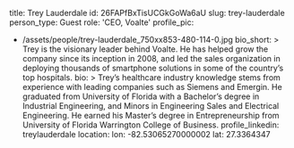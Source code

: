 title: Trey Lauderdale
id: 26FAPfBxTisUCGkGoWa6aU
slug: trey-lauderdale
person_type: Guest
role: 'CEO, Voalte'
profile_pic:
  - /assets/people/trey-lauderdale_750xx853-480-114-0.jpg
bio_short: >
  Trey is the visionary leader behind Voalte. He has helped grow the company
  since its inception in 2008, and led the sales organization in deploying
  thousands of smartphone solutions in some of the country’s top hospitals. 
bio: >
  Trey’s healthcare industry knowledge stems from experience with leading
  companies such as Siemens and Emergin. He graduated from University of Florida
  with a Bachelor’s degree in Industrial Engineering, and Minors in Engineering
  Sales and Electrical Engineering. He earned his Master’s degree in
  Entrepreneurship from University of Florida Warrington College of Business.
profile_linkedin: treylauderdale
location:
  lon: -82.53065270000002
  lat: 27.3364347

